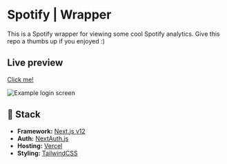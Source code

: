 # Spotify | Wrapper

This is a Spotify wrapper for viewing some cool Spotify analytics. Give this repo a thumbs up if you enjoyed :)

## Live preview

[Click me!](https://www.spotifydash.com/)

![Example login screen](https://themattmayfield.com/spotifydash.png)

## 🥞 Stack

- **Framework:** [Next.js v12](https://nextjs.org)
- **Auth:** [NextAuth.js](https://next-auth.js.org/)
- **Hosting:** [Vercel](https://vercel.com/)
- **Styling:** [TailwindCSS](https://tailwindcss.com)
